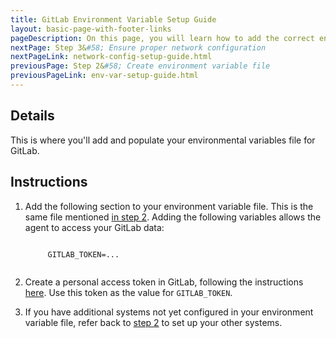 ```yaml
---
title: GitLab Environment Variable Setup Guide
layout: basic-page-with-footer-links
pageDescription: On this page, you will learn how to add the correct environment variables to your file.
nextPage: Step 3&#58; Ensure proper network configuration
nextPageLink: network-config-setup-guide.html
previousPage: Step 2&#58; Create environment variable file
previousPageLink: env-var-setup-guide.html
---
```



## Details

This is where you'll add and populate your environmental variables file for GitLab.


## Instructions

1. Add the following section to your environment variable file. This is the same file mentioned [in step 2](env-var-setup-guide.html). Adding the following variables allows the agent to access your GitLab data:
    <p class="code-block"><code>
        GITLAB_TOKEN=...
    </code></p>

2. Create a personal access token in GitLab, following the instructions [here](https://docs.gitlab.com/ee/user/profile/personal_access_tokens.html#creating-a-personal-access-token). Use this token as the value for `GITLAB_TOKEN`.

3. If you have additional systems not yet configured in your environment variable file, refer back to [step 2](env-var-setup-guide.html) to set up your other systems.
